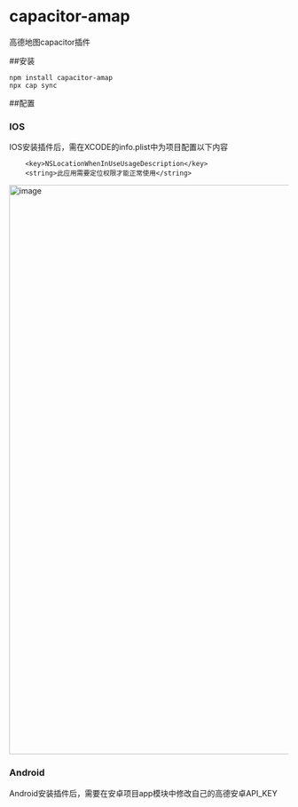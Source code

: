# capacitor-amap
 高德地图capacitor插件

##安装
```shell
npm install capacitor-amap
npx cap sync
```
##配置
### IOS
IOS安装插件后，需在XCODE的info.plist中为项目配置以下内容
```
    <key>NSLocationWhenInUseUsageDescription</key>
    <string>此应用需要定位权限才能正常使用</string>
```
<img width="1026" alt="image" src="https://user-images.githubusercontent.com/23025255/161018082-6904e5b1-e5e8-4621-bed1-772c7f1d5fbf.png">

### Android
Android安装插件后，需要在安卓项目app模块中修改自己的高德安卓API_KEY
